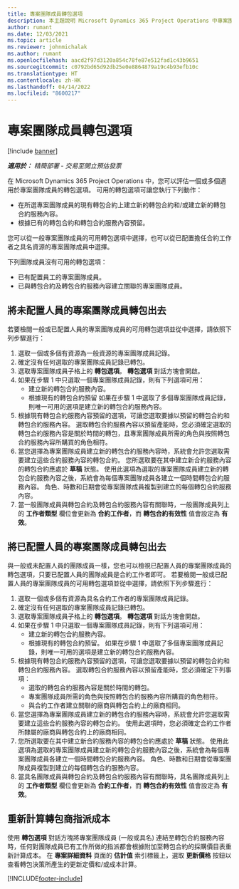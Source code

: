 ```yaml
---
title: 專案團隊成員轉包選項
description: 本主題說明 Microsoft Dynamics 365 Project Operations 中專案團隊成員的轉包選項。
author: rumant
ms.date: 12/03/2021
ms.topic: article
ms.reviewer: johnmichalak
ms.author: rumant
ms.openlocfilehash: aacd2f97d3120a854c78fe87e512fad1c43b9651
ms.sourcegitcommit: c0792bd65d92db25e0e8864879a19c4b93efb10c
ms.translationtype: HT
ms.contentlocale: zh-HK
ms.lasthandoff: 04/14/2022
ms.locfileid: "8600217"
---
```

# <a name="subcontracting-options-for-project-team-members"></a>專案團隊成員轉包選項

[!include [banner](../../includes/dataverse-preview.md)]

_**適用於：** 精簡部署 - 交易至開立預估發票_

在 Microsoft Dynamics 365 Project Operations 中，您可以評估一個或多個適用於專案團隊成員的轉包選項。 可用的轉包選項可讓您執行下列動作：

- 在所選專案團隊成員的現有轉包合約上建立新的轉包合約和/或建立新的轉包合約服務內容。 
- 根據已有的轉包合約和轉包合約服務內容預留。 

您可以從一般專案團隊成員的可用轉包選項中選擇，也可以從已配置擔任合約工作者之具名資源的專案團隊成員中選擇。 

下列團隊成員沒有可用的轉包選項：

- 已有配置員工的專案團隊成員。 
- 已與轉包合約及轉包合約服務內容建立關聯的專案團隊成員。 

## <a name="subcontracting-an-unstaffed-project-team-member"></a>將未配置人員的專案團隊成員轉包出去

若要檢閱一般或已配置人員的專案團隊成員的可用轉包選項並從中選擇，請依照下列步驟進行：

1. 選取一個或多個有資源為一般資源的專案團隊成員記錄。
2. 確定沒有任何選取的專案團隊成員記錄已轉包。 
3. 選取專案團隊成員子格上的 **轉包選項**。 **轉包選項** 對話方塊會開啟。 
4. 如果在步驟 1 中只選取一個專案團隊成員記錄，則有下列選項可用：
    - 建立新的轉包合約服務內容。 
    - 根據現有的轉包合約預留 如果在步驟 1 中選取了多個專案團隊成員記錄，則唯一可用的選項是建立新的轉包合約服務內容。
5. 根據現有轉包合約服務內容預留的選項，可讓您選取要據以預留的轉包合約和轉包合約服務內容。 選取轉包合約服務內容以預留產能時，您必須確定選取的轉包合約服務內容是關於時間的轉包，且專案團隊成員所需的角色與按照轉包合約服務內容所購買的角色相符。
6. 當您選擇為專案團隊成員建立新的轉包合約服務內容時，系統會允許您選取需要建立這些合約服務內容的轉包合約。 您所選取要在其中建立新合約服務內容的轉包合約應處於 **草稿** 狀態。 使用此選項為選取的專案團隊成員建立新的轉包合約服務內容之後，系統會為每個專案團隊成員各建立一個時間轉包合約服務內容。 角色、時數和日期會從專案團隊成員複製到建立的每個轉包合約服務內容。 
7. 當一般團隊成員與轉包合約及轉包合約服務內容有關聯時，一般團隊成員列上的 **工作者類型** 欄位會更新為 **合約工作者**，而 **轉包合約有效性** 值會設定為 **有效**。

## <a name="subcontracting-a-staffed-project-team-member"></a>將已配置人員的專案團隊成員轉包出去

與一般或未配置人員的團隊成員一樣，您也可以檢視已配置人員的專案團隊成員的轉包選項，只要已配置人員的團隊成員是合約工作者即可。 若要檢閱一般或已配置人員的專案團隊成員的可用轉包選項並從中選擇，請依照下列步驟進行：

1. 選取一個或多個有資源為具名合約工作者的專案團隊成員記錄。
2. 確定沒有任何選取的專案團隊成員記錄已轉包。 
3. 選取專案團隊成員子格上的 **轉包選項**。 **轉包選項** 對話方塊會開啟。 
4. 如果在步驟 1 中只選取一個專案團隊成員記錄，則有下列選項可用：
      - 建立新的轉包合約服務內容。
      - 根據現有的轉包合約預留。
  如果在步驟 1 中選取了多個專案團隊成員記錄，則唯一可用的選項是建立新的轉包合約服務內容。
5. 根據現有轉包合約服務內容預留的選項，可讓您選取要據以預留的轉包合約和轉包合約服務內容。 選取轉包合約服務內容以預留產能時，您必須確定下列事項：
      - 選取的轉包合約服務內容是關於時間的轉包。 
      - 專案團隊成員所需的角色與按照轉包合約服務內容所購買的角色相符。 
      - 與合約工作者建立關聯的廠商與轉包合約上的廠商相同。
6. 當您選擇為專案團隊成員建立新的轉包合約服務內容時，系統會允許您選取需要建立這些合約服務內容的轉包合約。 使用此選項時，您必須確定合約工作者所隸屬的廠商與轉包合約上的廠商相同。 
7. 您所選取要在其中建立新合約服務內容的轉包合約應處於 **草稿** 狀態。 使用此選項為選取的專案團隊成員建立新的轉包合約服務內容之後，系統會為每個專案團隊成員各建立一個時間轉包合約服務內容。 角色、時數和日期會從專案團隊成員複製到建立的每個轉包合約服務內容。  
8. 當具名團隊成員與轉包合約及轉包合約服務內容有關聯時，具名團隊成員列上的 **工作者類型** 欄位會更新為 **合約工作者**，而 **轉包合約有效性** 值會設定為 **有效**。

## <a name="re-costing-subcontractor-assignments"></a>重新計算轉包商指派成本

使用 **轉包選項** 對話方塊將專案團隊成員 (一般或具名) 連結至轉包合約服務內容時，任何對團隊成員已有工作所做的指派都會根據附加至轉包合約的採購價目表重新計算成本。 在 **專案詳細資料** 頁面的 **估計值** 索引標籤上，選取 **更新價格** 按鈕以查看轉包決策所產生的更新定價和/或成本計算。

[!INCLUDE[footer-include](../../includes/footer-banner.md)]

